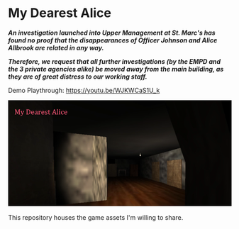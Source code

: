 # My Dearest Alice 


_**An investigation launched into Upper Management at St. Marc's has found no proof that the disappearances of Officer Johnson and Alice Allbrook are related in any way.**_

_**Therefore, we request that all further investigations (by the EMPD and the 3 private agencies alike) be moved away from the main building, as they are of great distress to our working staff.**_

Demo Playthrough: https://youtu.be/WJKWCaS1U_k
 
![My Dearest Alice](images/MDA.png)



This repository houses the game assets I'm willing to share.
